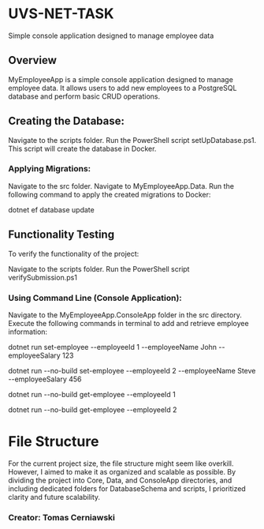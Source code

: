 # UVS-NET-TASK
Simple console application designed to manage employee data

## Overview
MyEmployeeApp is a simple console application designed to manage employee data. It allows users to add new employees to a PostgreSQL database and perform basic CRUD operations.

## Creating the Database:

Navigate to the scripts folder.
Run the PowerShell script setUpDatabase.ps1. This script will create the database in Docker.

### Applying Migrations:

Navigate to the src folder.
Navigate to MyEmployeeApp.Data.
Run the following command to apply the created migrations to Docker:

dotnet ef database update

## Functionality Testing
To verify the functionality of the project:

Navigate to the scripts folder.
Run the PowerShell script verifySubmission.ps1

### Using Command Line (Console Application):

Navigate to the MyEmployeeApp.ConsoleApp folder in the src directory.
Execute the following  commands in terminal to add and retrieve employee information:

dotnet run set-employee --employeeId 1 --employeeName John --employeeSalary 123

dotnet run --no-build set-employee --employeeId 2 --employeeName Steve --employeeSalary 456

dotnet run --no-build get-employee --employeeId 1

dotnet run --no-build get-employee --employeeId 2


# File Structure
For the current project size, the file structure might seem like overkill. However, I aimed to make it as organized and scalable as possible. By dividing the project into Core, Data, and ConsoleApp directories, and including dedicated folders for DatabaseSchema and scripts, I prioritized clarity and future scalability.


### Creator: Tomas Cerniawski
